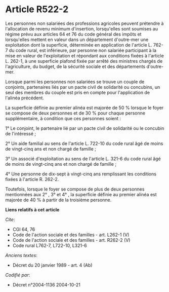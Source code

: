 # Article R522-2

Les personnes non salariées des professions agricoles peuvent prétendre à l'allocation de revenu minimum d'insertion,
lorsqu'elles sont soumises au régime prévu aux articles 64 et 76 du code général des impôts et lorsqu'elles mettent en valeur
dans un département d'outre-mer une exploitation dont la superficie, déterminée en application de l'article L. 762-7 du code
rural, est inférieure, par personne non salariée participant à la mise en valeur de l'exploitation et répondant aux
conditions fixées à l'article L. 262-1, à une superficie plafond fixée par arrêté des ministres chargés de l'agriculture, du
budget, de la sécurité sociale et des départements d'outre-mer.

Lorsque parmi les personnes non salariées se trouve un couple de conjoints, partenaires liés par un pacte civil de solidarité
ou concubins, un seul des membres du couple est pris en compte pour l'application de l'alinéa précédent.

La superficie définie au premier alinéa est majorée de 50 % lorsque le foyer se compose de deux personnes et de 30 % pour
chaque personne supplémentaire, à condition que ces personnes soient :

1° Le conjoint, le partenaire lié par un pacte civil de solidarité ou le concubin de l'intéressé ;

2° Un aide familial au sens de l'article L. 722-10 du code rural âgé de moins de vingt-cinq ans et non chargé de famille ;

3° Un associé d'exploitation au sens de l'article L. 321-6 du code rural âgé de moins de vingt-cinq ans et non chargé de
famille ;

4° Une personne de dix-sept à vingt-cinq ans remplissant les conditions fixées à l'article R. 262-2.

Toutefois, lorsque le foyer se compose de plus de deux personnes mentionnées aux 2° , 3° et 4° , la superficie définie au
premier alinéa est majorée de 40 % à partir de la troisième personne.

**Liens relatifs à cet article**

_Cite_:

  - CGI 64, 76
  - Code de l'action sociale et des familles - art. L262-1 (V)
  - Code de l'action sociale et des familles - art. R262-2 (V)
  - Code rural L762-7, L722-10, L321-6

_Anciens textes_:

  - Décret du 20 janvier 1989 - art. 4 (Ab)

_Codifié par_:

  - Décret n°2004-1136 2004-10-21

